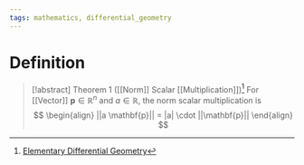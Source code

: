 ```yaml
---
tags: mathematics, differential_geometry
---
```


# Definition

> [!abstract] Theorem 1 ([[Norm]] Scalar [[Multiplication]])[^1]
> For [[Vector]] $\mathbf{p} \in \mathbb{R}^n$ and $a \in \mathbb{R}$, the norm scalar multiplication is
> $$
> \begin{align}
> ||a \mathbf{p}|| = |a| \cdot ||\mathbf{p}||
> \end{align}
> $$

[^1]: [Elementary Differential Geometry](zotero://open-pdf/library/items/F6CCEWIU?page=59)